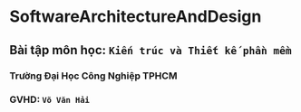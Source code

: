 # SoftwareArchitectureAndDesign
## Bài tập môn học: `Kiến trúc và Thiết kế phần mềm`
### Trường Đại Học Công Nghiệp TPHCM
### GVHD: `Võ Văn Hải`
